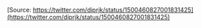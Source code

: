 [Source: https://twitter.com/diprjk/status/1500460827001831425](https://twitter.com/diprjk/status/1500460827001831425)